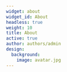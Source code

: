 ```yaml
---
widget: about
widget_id: About
headless: true
weight: 10
title: About
active: true
author: authors/admin
design:
  background:
    image: avatar.jpg
---
```

